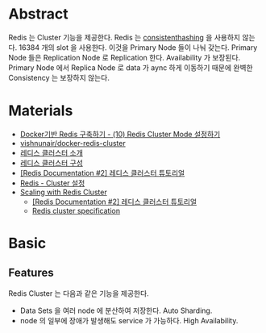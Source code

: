 # Abstract

Redis 는 Cluster 기능을 제공한다. Redis 는 [consistenthashing](/consistenthasing/) 을 사용하지 않는다. 16384 개의 slot 을 사용한다. 이것을 Primary Node 들이 나눠 갖는다. Primary Node 들은 Replication Node 로
Replication 한다. Availability 가 보장된다. Primary Node 에서 Replica Node 로
data 가 aync 하게 이동하기 때문에 완벽한 Consistency 는 보장하지 않는다. 

# Materials

* [Docker기반 Redis 구축하기 - (10) Redis Cluster Mode 설정하기](https://jaehun2841.github.io/2018/12/03/2018-12-03-docker-10/#docker-entrypointsh)
* [vishnunair/docker-redis-cluster](https://hub.docker.com/r/vishnunair/docker-redis-cluster/)
* [레디스 클러스터 소개](http://redisgate.kr/redis/cluster/cluster_introduction.php)
* [레디스 클러스터 구성](http://redisgate.kr/redis/cluster/cluster_configuration.php)
* [[Redis Documentation #2] 레디스 클러스터 튜토리얼](https://medium.com/garimoo/redis-documentation-2-%EB%A0%88%EB%94%94%EC%8A%A4-%ED%81%B4%EB%9F%AC%EC%8A%A4%ED%84%B0-%ED%8A%9C%ED%86%A0%EB%A6%AC%EC%96%BC-911ba145e63)
* [Redis - Cluster 설정](https://daddyprogrammer.org/post/1601/redis-cluster/)
* [Scaling with Redis Cluster](https://redis.io/docs/manual/scaling/#creating-and-using-a-redis-cluster)
  * [[Redis Documentation #2] 레디스 클러스터 튜토리얼](https://medium.com/garimoo/redis-documentation-2-%EB%A0%88%EB%94%94%EC%8A%A4-%ED%81%B4%EB%9F%AC%EC%8A%A4%ED%84%B0-%ED%8A%9C%ED%86%A0%EB%A6%AC%EC%96%BC-911ba145e63)
  * [Redis cluster specification](https://redis.io/docs/reference/cluster-spec/)
  
# Basic

## Features

Redis Cluster 는 다음과 같은 기능을 제공한다.

* Data Sets 을 여러 node 에 분산하여 저장한다. Auto Sharding.
* node 의 일부에 장애가 발생해도 service 가 가능하다. High Availability.
